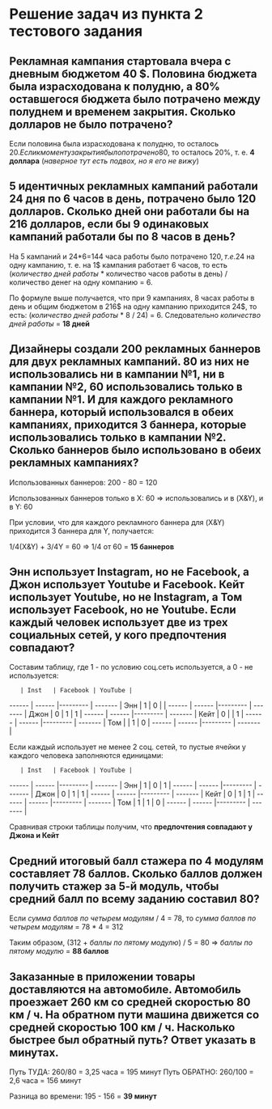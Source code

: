 # Решение задач из пункта 2 тестового задания #

## Рекламная кампания стартовала вчера с дневным бюджетом 40 $. Половина бюджета была израсходована к полудню, а 80% оставшегося бюджета было потрачено между полуднем и временем закрытия. Сколько долларов не было потрачено?

Если половина была израсходована к полудню, то осталось 20$.
Если к моменту закрытия было потрачено 80% от 20$, то осталось 20%, т. е. __4 доллара__ (_наверное тут есть подвох, но я его не вижу_)

## 5 идентичных рекламных кампаний работали 24 дня по 6 часов в день, потрачено было 120 долларов. Сколько дней они работали бы на 216 долларов, если бы 9 одинаковых кампаний работали бы по 8 часов в день?

На 5 кампаний и 24*6=144 часа работы было потрачено 120$, т. е. 24$ на одну кампанию, т. е. на 1$ кампания работает 6 часов, то есть (_количество дней работы_ * количество часов работы в день) / количество денег на одну компанию = 6.

По формуле выше получается, что при 9 кампаниях, 8 часах работы в день и общим бюджетом в 216$ на одну кампанию приходится 24$, то есть: (_количество дней работы_ * 8 / 24) = 6. Следовательно _количество дней работы_ = __18 дней__

## Дизайнеры создали 200 рекламных баннеров для двух рекламных кампаний. 80 из них не использовались ни в кампании №1, ни в кампании №2, 60 использовались только в кампании №1. И для каждого рекламного баннера, который использовался в обеих кампаниях, приходится 3 баннера, которые использовались только в кампании №2. Сколько баннеров было использовано в обеих рекламных кампаниях?

Использованных баннеров: 200 - 80 = 120

Использованных баннеров только в X: 60 => использовались и в (X&Y), и в Y: 60

При условии, что для каждого рекламного баннера для (X&Y) приходится 3 баннера для Y, получается:

1/4(X&Y) + 3/4Y = 60 => 1/4 от 60 = __15 баннеров__

## Энн использует Instagram, но не Facebook, а Джон использует Youtube и Facebook. Кейт использует Youtube, но не Instagram, а Том использует Facebook, но не Youtube. Если каждый человек использует две из трех социальных сетей, у кого предпочтения совпадают?

Составим таблицу, где 1 - по условию соц.сеть используется, а 0 - не используется:

       | Inst	| Facebook | YouTube |
------ | ------ |--------- | ------- | 
Энн    | 1	| 0        |         |
------ | ------ |--------- | ------- |
Джон   | 0	| 1        | 1       |
------ | ------ |--------- | ------- |
Кейт   | 0	|          | 1       |
------ | ------ |--------- | ------- |
Том    | 	| 1        | 0       |
------ | ------ |--------- | ------- |

Если каждый использует не менее 2 соц. сетей, то пустые ячейки у каждого человека заполняются единицами:

       | Inst	| Facebook | YouTube |
------ | ------ |--------- | ------- | 
Энн    | 1	| 0        | 1       |
------ | ------ |--------- | ------- |
Джон   | 0	| 1        | 1       |
------ | ------ |--------- | ------- |
Кейт   | 0	| 1        | 1       |
------ | ------ |--------- | ------- |
Том    | 1	| 1        | 0       |
------ | ------ |--------- | ------- |

Сравнивая строки таблицы получим, что __предпочтения совпадают у Джона и Кейт__

## Средний итоговый балл стажера по 4 модулям составляет 78 баллов. Сколько баллов должен получить стажер за 5-й модуль, чтобы средний балл по всему заданию составил 80?

Если _сумма баллов по четырем модулям_ / 4 = 78, то _сумма баллов по четырем модулям_ = 78 * 4 = 312

Таким образом, (312 + _баллы по пятому модулю_) / 5 = 80 => _баллы по пятому модулю_ = __88 баллов__

## Заказанные в приложении товары доставляются на автомобиле. Автомобиль проезжает 260 км со средней скоростью 80 км / ч. На обратном пути машина движется со средней скоростью 100 км / ч. Насколько быстрее был обратный путь? Ответ указать в минутах.

Путь ТУДА: 260/80 = 3,25 часа = 195 минут
Путь ОБРАТНО: 260/100 = 2,6 часа = 156 минут

Разница во времени: 195 - 156 = __39 минут__